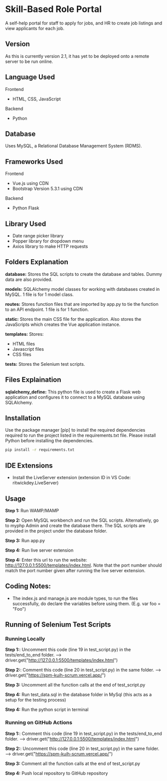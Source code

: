 # Skill-Based Role Portal

A self-help portal for staff to apply for jobs, and HR to create job listings and view applicants for each job. 

## Version 
As this is currently version 2.1, it has yet to be deployed onto a remote server to be run online. 

## Language Used
Frontend
- HTML, CSS, JavaScript

Backend
- Python 

## Database
Uses MySQL, a Relational Database Management System (RDMS).

## Frameworks Used
Frontend
- Vue.js using CDN 
- Bootstrap Version 5.3.1 using CDN

Backend
- Python Flask

## Library Used
- Date range picker library 
- Popper library for dropdown menu
- Axios library to make HTTP requests

## Folders Explanation
**database:** Stores the SQL scripts to create the database and tables. Dummy data are also provided. 

**models:** SQLAlchemy model classes for working with databases created in MySQL. 1 file is for 1 model class. 

**routes:** Stores function files that are imported by app.py to tie the function to an API endpoint. 1 file is for 1 function. 

**static:** Stores the main CSS file for the application. Also stores the JavaScripts which creates the Vue application instance. 

**templates:** 
Stores:
- HTML files
- Javascript files
- CSS files

**tests:** Stores the Selenium test scripts. 

## Files Explaination

**sqlalchemy_define:** This python file is used to create a Flask web application and configures it to connect to a MySQL database using SQLAlchemy. 

## Installation

Use the package manager [pip] to install the required dependencies required to run the project listed in the requirements.txt file. Please install Python before installing the dependencies. 

```bash
pip install -r requirements.txt
```

## IDE Extensions
- Install the LiveServer extension (extension ID in VS Code: ritwickdey.LiveServer) 

## Usage
**Step 1:** Run WAMP/MAMP

**Step 2:** Open MySQL workbench and run the SQL scripts. Alternatively, go to myphp Admin and create the database there. The SQL scripts are provided in the project under the database folder. 

**Step 3:** Run app.py

**Step 4:** Run live server extension

**Step 4:** Enter this url to run the website: http://127.0.0.1:5500/templates/index.html. Note that the port number should match the port number given after running the live server extension. 

## Coding Notes:
- The index.js and manage.js are module types, to run the files successfully, do declare the variables before using them. (E.g. var foo = "Foo")

## Running of Selenium Test Scripts


### Running Locally
**Step 1:**: Uncomment this code (line 19 in test_script.py) in the tests/end_to_end folder. --> driver.get("http://127.0.0.1:5500/templates/index.html")

**Step 2:**: Comment this code (line 20 in test_script.py) in the same folder. --> driver.get("https://spm-kuih-scrum.vercel.app/")

**Step 3:** Uncomment all the function calls at the end of test_script.py

**Step 4:** Run test_data.sql in the database folder in MySql (this acts as a setup for the testing process)

**Step 4:** Run the python script in terminal

### Running on GitHub Actions
**Step 1:**: Comment this code (line 19 in test_script.py) in the tests/end_to_end folder. --> driver.get("http://127.0.0.1:5500/templates/index.html")

**Step 2:**: Uncomment this code (line 20 in test_script.py) in the same folder. --> driver.get("https://spm-kuih-scrum.vercel.app/")

**Step 3:** Comment all the function calls at the end of test_script.py

**Step 4:** Push local repository to GitHub repository